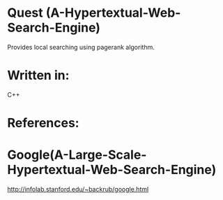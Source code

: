 # Quest (A-Hypertextual-Web-Search-Engine)
   Provides local searching using pagerank algorithm.
# Written in:
   C++  
# References:
  # Google(A-Large-Scale-Hypertextual-Web-Search-Engine)
   http://infolab.stanford.edu/~backrub/google.html
